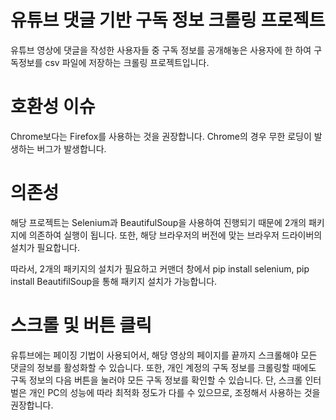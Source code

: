 # 유튜브 댓글 기반 구독 정보 크롤링 프로젝트

유튜브 영상에 댓글을 작성한 사용자들 중 구독 정보를 공개해놓은 사용자에 한 하여
구독정보를 csv 파일에 저장하는 크롤링 프로젝트입니다.

# 호환성 이슈

Chrome보다는 Firefox를 사용하는 것을 권장합니다.
Chrome의 경우 무한 로딩이 발생하는 버그가 발생합니다.

# 의존성

해당 프로젝트는 Selenium과 BeautifulSoup을 사용하여 진행되기 때문에
2개의 패키지에 의존하여 실행이 됩니다.
또한, 해당 브라우저의 버전에 맞는 브라우저 드라이버의 설치가 필요합니다.

따라서, 2개의 패키지의 설치가 필요하고 커맨더 창에서 pip install selenium, pip install BeautifilSoup을 통해
패키지 설치가 가능합니다.

# 스크롤 및 버튼 클릭

유튜브에는 페이징 기법이 사용되어서, 해당 영상의 페이지를 끝까지 스크롤해야 모든 댓글의 정보를 활성화할 수 있습니다.
또한, 개인 계정의 구독 정보를 크롤링할 때에도 구독 정보의 다음 버튼을 눌러야 모든 구독 정보를 확인할 수 있습니다.
단, 스크롤 인터벌은 개인 PC의 성능에 따라 최적화 정도가 다를 수 있으므로, 조정해서 사용하는 것을 권장합니다.

